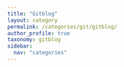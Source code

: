 ```yaml
---
title: "Gitblog"
layout: category
permalink: /categories/git/gitblog/
author_profile: true
taxonomy: gitblog
sidebar:
  nav: "categories"
---
```

